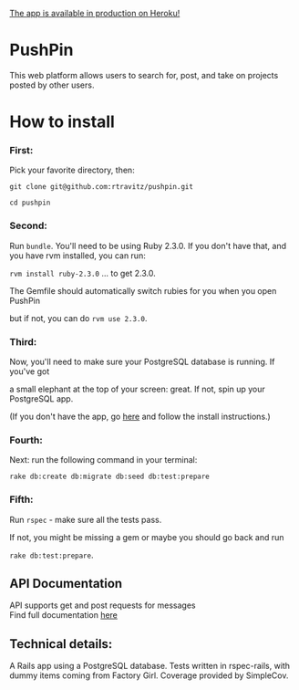 [The app is available in production on Heroku!](https://pushpinned.herokuapp.com/)

# PushPin

This web platform allows users to search for, post, and take on projects posted
by other users.

# How to install

### First:
Pick your favorite directory, then:

`git clone git@github.com:rtravitz/pushpin.git`

`cd pushpin`

### Second:
Run `bundle`. You'll need to be using Ruby 2.3.0. If you don't have that,
and you have rvm installed, you can run:

`rvm install ruby-2.3.0` ... to get 2.3.0.

The Gemfile should automatically switch rubies for you when you open PushPin

but if not, you can do `rvm use 2.3.0`.

### Third:
Now, you'll need to make sure your PostgreSQL database is running. If you've got

a small elephant at the top of your screen: great. If not, spin up your PostgreSQL app.

(If you don't have the app, go [here](http://postgresapp.com/) and follow the install instructions.)

### Fourth:
Next: run the following command in your terminal:

`rake db:create db:migrate db:seed db:test:prepare`

### Fifth:

Run `rspec` - make sure all the tests pass.  

If not, you might be missing a gem or maybe you should go back and run

`rake db:test:prepare`.

## API Documentation  
API supports get and post requests for messages  
Find full documentation [here]() 

## Technical details:

A Rails app using a PostgreSQL database. Tests written in rspec-rails,
with dummy items coming from Factory Girl. Coverage provided by
SimpleCov.
